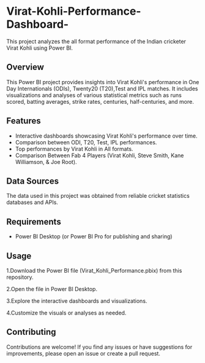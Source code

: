 # Virat-Kohli-Performance-Dashboard-
This project analyzes the all format performance of the Indian cricketer Virat Kohli using Power BI.

## Overview
This Power BI project provides insights into Virat Kohli's performance in One Day Internationals (ODIs), Twenty20 (T20),Test and IPL matches. It includes visualizations and analyses of various statistical metrics such as runs scored, batting averages, strike rates, centuries, half-centuries, and more.

## Features
* Interactive dashboards showcasing Virat Kohli's performance over time.
* Comparison between ODI, T20, Test, IPL performances.
* Top performances by Virat Kohli in All formats.
* Comparison Between Fab 4 Players (Virat Kohli, Steve Smith, Kane Williamson, & Joe Root).

## Data Sources
The data used in this project was obtained from reliable cricket statistics databases and APIs.

## Requirements
* Power BI Desktop (or Power BI Pro for publishing and sharing)

## Usage
1.Download the Power BI file (Virat_Kohli_Performance.pbix) from this repository.

2.Open the file in Power BI Desktop.

3.Explore the interactive dashboards and visualizations.

4.Customize the visuals or analyses as needed.

## Contributing
Contributions are welcome! If you find any issues or have suggestions for improvements, please open an issue or create a pull request.
